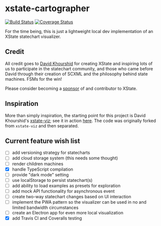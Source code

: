 # xstate-cartographer

[![Build Status](https://travis-ci.org/kolohelios/xstate-cartographer.svg?branch=master)](https://travis-ci.org/kolohelios/xstate-cartographer)
[![Coverage Status](https://coveralls.io/repos/github/kolohelios/xstate-cartographer/badge.svg?branch=master)](https://coveralls.io/github/kolohelios/xstate-cartographer?branch=master)

For the time being, this is just a lightweight local dev implementation of an XState statechart visualizer.

## Credit

All credit goes to [David Khourshid](https://github.com/davidkpiano) for creating XState and inspiring lots of us to participate in the statechart community, and those who came before David through their creation of SCXML and the philosophy behind state machines. FSMs for the win!

Please consider becoming a [sponsor](https://opencollective.com/xstate) of and contributor to XState.

## Inspiration

More than simply inspiration, the starting point for this project is David Khourshid's [xstate-viz](https://github.com/statecharts/xstate-viz); see it in action [here](https://statecharts.github.io/xstate-viz/). The code was originally forked from `xstate-viz` and then separated.

## Current feature wish list

- [ ] add versioning strategy for statecharts
- [ ] add cloud storage system (this needs some thought)
- [ ] render children machines
- [x] handle TypeScript compilation
- [ ] provide "dark mode" setting
- [ ] use localStorage to persist statechart(s)
- [ ] add ability to load examples as presets for exploration
- [ ] add mock API functionality for asynchronous event
- [ ] create two-way statechart changes based on UI interaction
- [ ] implement the PWA pattern so the visualizer can be used in no and limited bandwidth circumstances
- [ ] create an Electron app for even more local visualization
- [x] add Travis CI and Coveralls testing
